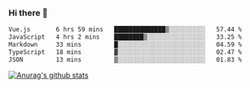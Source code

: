 ### Hi there 👋



<!--
**webB1an/webB1an** is a ✨ _special_ ✨ repository because its `README.md` (this file) appears on your GitHub profile.

Here are some ideas to get you started:

- 🔭 I’m currently working on ...
- 🌱 I’m currently learning ...
- 👯 I’m looking to collaborate on ...
- 🤔 I’m looking for help with ...
- 💬 Ask me about ...
- 📫 How to reach me: ...
- 😄 Pronouns: ...
- ⚡ Fun fact: ...
-->

<!--START_SECTION:waka-->

```txt
Vue.js       6 hrs 59 mins   ██████████████▒░░░░░░░░░░   57.44 %
JavaScript   4 hrs 2 mins    ████████▒░░░░░░░░░░░░░░░░   33.25 %
Markdown     33 mins         █░░░░░░░░░░░░░░░░░░░░░░░░   04.59 %
TypeScript   18 mins         ▓░░░░░░░░░░░░░░░░░░░░░░░░   02.47 %
JSON         13 mins         ▒░░░░░░░░░░░░░░░░░░░░░░░░   01.83 %
```

<!--END_SECTION:waka-->


[![Anurag's github stats](https://github-readme-stats.vercel.app/api?username=webB1an&show_icons=true&theme=radical)](https://github.com/anuraghazra/github-readme-stats)

